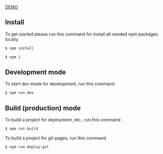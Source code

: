 [DEMO](https://nullpointer-artem.github.io/gsap-animations/)

## Install

To get started please run this command for install all needed npm packages locally
```sh
$ npm install
```
```sh
$ npm i
```

## Development mode

To start dev mode for development, run this command

```sh
$ npm run dev
```

## Build (production) mode

To build a project for deployment, etc., run this command

```sh
$ npm run build
```

To build a project for git-pages, run this command

```sh
$ npm run deploy:git
```
